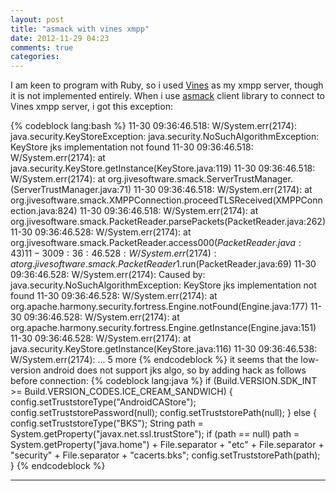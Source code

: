 ```yaml
---
layout: post
title: "asmack with vines xmpp"
date: 2012-11-29 04:23
comments: true
categories: 
---
```

I am keen to program with Ruby, so i used [Vines](http://getvines.com) as my xmpp server, though it is not implemented entirely.
When i use [asmack](https://github.com/Flowdalic/asmack) client library to connect to Vines xmpp server, i got this exception:
<!-- more -->
{% codeblock lang:bash %}
11-30 09:36:46.518: W/System.err(2174): java.security.KeyStoreException: java.security.NoSuchAlgorithmException: KeyStore jks implementation not found
11-30 09:36:46.518: W/System.err(2174):		at java.security.KeyStore.getInstance(KeyStore.java:119)
11-30 09:36:46.518: W/System.err(2174):		at org.jivesoftware.smack.ServerTrustManager.<init>(ServerTrustManager.java:71)
11-30 09:36:46.518: W/System.err(2174):		at org.jivesoftware.smack.XMPPConnection.proceedTLSReceived(XMPPConnection.java:824)
11-30 09:36:46.518: W/System.err(2174):		at org.jivesoftware.smack.PacketReader.parsePackets(PacketReader.java:262)
11-30 09:36:46.528: W/System.err(2174):		at org.jivesoftware.smack.PacketReader.access$000(PacketReader.java:43)
11-30 09:36:46.528: W/System.err(2174):		at org.jivesoftware.smack.PacketReader$1.run(PacketReader.java:69)
11-30 09:36:46.528: W/System.err(2174): Caused by: java.security.NoSuchAlgorithmException: KeyStore jks implementation not found
11-30 09:36:46.528: W/System.err(2174):		at org.apache.harmony.security.fortress.Engine.notFound(Engine.java:177)
11-30 09:36:46.528: W/System.err(2174):		at org.apache.harmony.security.fortress.Engine.getInstance(Engine.java:151)
11-30 09:36:46.528: W/System.err(2174):		at java.security.KeyStore.getInstance(KeyStore.java:116)
11-30 09:36:46.538: W/System.err(2174):		... 5 more
{% endcodeblock %}
it seems that the low-version android does not support jks algo, so by adding hack as follows before connection:
{% codeblock lang:java %}
if (Build.VERSION.SDK_INT >= Build.VERSION_CODES.ICE_CREAM_SANDWICH) {
		config.setTruststoreType("AndroidCAStore");
		config.setTruststorePassword(null);
		config.setTruststorePath(null);
} else {
		config.setTruststoreType("BKS");
		String path = System.getProperty("javax.net.ssl.trustStore");
		if (path == null)
				path = System.getProperty("java.home") + File.separator + "etc"
						+ File.separator + "security" + File.separator
						+ "cacerts.bks";
		config.setTruststorePath(path);
}
{% endcodeblock %}
* * *
